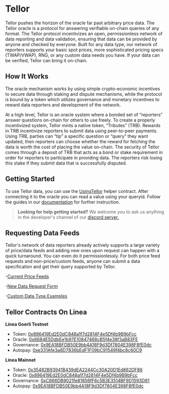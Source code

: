 
# Tellor

Tellor pushes the horizon of the oracle far past arbitrary price data. The Tellor oracle is a protocol for
answering verifiable on-chain queries of any format.  The Tellor protocol incentivizes an open, permissionless network of data reporting and data validation, ensuring that data can be provided by anyone and checked by everyone.
Built for any data type, our network of reporters supports your basic spot prices, more sophisticated pricing specs (TWAP/VWAP), RNG, or any custom data needs you have. If your data can be verified, Tellor can bring it on-chain.

## How It Works

The oracle mechanism works by using simple crypto-economic incentives to secure data through staking
and dispute mechanisms, while the protocol is bound by a token which utilizes
governance and monetary incentives to reward data reporters and development of the network.

At a high level, Tellor is an oracle system where a bonded set of “reporters” answer questions on-chain
for others to use freely. To create a properly incentivized system, Tellor mints a native token, “Tributes”
(TRB). Rewards in TRB incentivize reporters to submit data using peer-to-peer payments. Using TRB, parties can “tip” a specific question or “query” they want updated, then reporters can choose whether the reward for fetching the data is worth the cost of placing the value on-chain. The security of Tellor comes through a deposit of TRB that acts as a bond or stake requirement in order for reporters to participate in providing data. The reporters risk losing this stake if they submit data that is successfully disputed.

## Getting Started
To use Tellor data, you can use the [UsingTellor](https://github.com/tellor-io/usingtellor) helper contract. After connecting it to the oracle you can read a value using your queryid.  Follow the guides in our [documentation](https://docs.tellor.io) for further instruction.


> **Looking for help getting started?** We welcome you to ask us anything in the developer's channel of our [discord server.](https://discord.gg/tellor)  

## Requesting Data Feeds
Tellor's network of data reporters already actively supports a large variety of price/data feeds and adding new ones upon request can happen with a quick turnaround.  You can even do it permissionlessly.  For both price feed requests and non-price/custom feeds, anyone can submit a data specification and get their query supported by Tellor.  

-[Current Price Feeds](https://github.com/tellor-io/telliot-feeds/tree/main/src/telliot_feeds/feeds)

-[New Data Request Form](https://github.com/tellor-io/dataSpecs/issues/new?assignees=&labels=&template=new_query_type.yaml&title=%5BNew+Query+Type%5D%3A+)

-[Custom Data Type Examples](https://github.com/tellor-io/dataSpecs/tree/main/types)

## Tellor Contracts On Linea

**Linea Goerli Testnet**

* Token: [0x896419Ed2E0dC848a1f7d2814F4e5Df4b9B9bFcc](https://goerli.lineascan.build/address/0x896419Ed2E0dC848a1f7d2814F4e5Df4b9B9bFcc#code)
* Oracle: [0x6684E5DdbEe1b97E10847468cB5f4e38f3aB83FE](https://goerli.lineascan.build/address/0x6684E5DdbEe1b97E10847468cB5f4e38f3aB83FE)
* Governance: [0x9EA18BFDB50E9bb4A18F9d3Df7804E398F8fE0dc](https://goerli.lineascan.build/address/0x9EA18BFDB50E9bb4A18F9d3Df7804E398F8fE0dc)
* Autopay: [0xe331Afe3a8D7836bEdF1F09bC91549f4bc8c60C9](https://goerli.lineascan.build/address/0xe331Afe3a8D7836bEdF1F09bC91549f4bc8c60C9)

**Linea Mainnet**

* Token: [0x35482B93941B439dEA2244Cc30A20D1Ed862DF86](https://lineascan.build/token/0x35482b93941b439dea2244cc30a20d1ed862df86)
* Oracle: [0x896419Ed2E0dC848a1f7d2814F4e5Df4b9B9bFcc](https://lineascan.build/address/0x896419ed2e0dc848a1f7d2814f4e5df4b9b9bfcc#code)
* Governance: [0xC866DB9021fe81856fF6c5B3E3514BF9D1593D81](https://lineascan.build/address/0xC866DB9021fe81856fF6c5B3E3514BF9D1593D81)
* Autopay: [0x9EA18BFDB50E9bb4A18F9d3Df7804E398F8fE0dc](https://lineascan.build/address/0x9EA18BFDB50E9bb4A18F9d3Df7804E398F8fE0dc)

